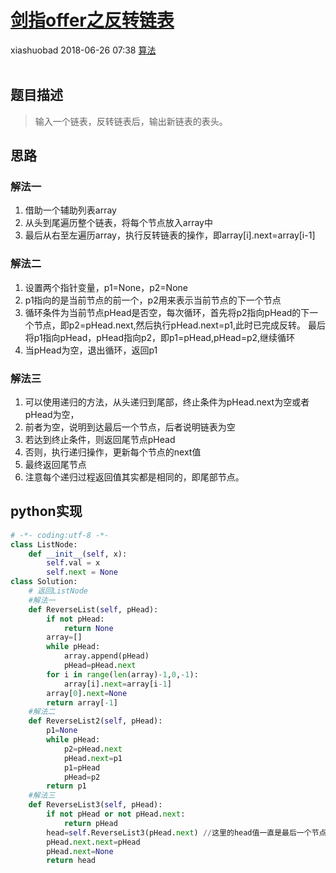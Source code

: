 <div class="blog-article">
    <h1><a href="p.html?p=算法/15剑指offer之反转链表" class="title">剑指offer之反转链表</a></h1>
    <span class="author">xiashuobad</span>
    <span class="time">2018-06-26 07:38</span>
    <span><a href="tags.html?t=算法" class="tag">算法</a></span>
    </div>
<br/>

## 题目描述 ##
> 输入一个链表，反转链表后，输出新链表的表头。
## 思路 ##
### 解法一 ###
1. 借助一个辅助列表array
2. 从头到尾遍历整个链表，将每个节点放入array中
3. 最后从右至左遍历array，执行反转链表的操作，即array[i].next=array[i-1]

### 解法二 ###
1. 设置两个指针变量，p1=None，p2=None
2. p1指向的是当前节点的前一个，p2用来表示当前节点的下一个节点
3. 循环条件为当前节点pHead是否空，每次循环，首先将p2指向pHead的下一
个节点，即p2=pHead.next,然后执行pHead.next=p1,此时已完成反转。
最后将p1指向pHead，pHead指向p2，即p1=pHead,pHead=p2,继续循环
4. 当pHead为空，退出循环，返回p1

### 解法三 ###
1. 可以使用递归的方法，从头递归到尾部，终止条件为pHead.next为空或者
pHead为空，
2. 前者为空，说明到达最后一个节点，后者说明链表为空
3. 若达到终止条件，则返回尾节点pHead
4. 否则，执行递归操作，更新每个节点的next值
5. 最终返回尾节点
6. 注意每个递归过程返回值其实都是相同的，即尾部节点。

## python实现 ##
```python
# -*- coding:utf-8 -*-
class ListNode:
    def __init__(self, x):
        self.val = x
        self.next = None
class Solution:
    # 返回ListNode
    #解法一
    def ReverseList(self, pHead):
        if not pHead:
            return None
        array=[]
        while pHead:
            array.append(pHead)
            pHead=pHead.next
        for i in range(len(array)-1,0,-1):
            array[i].next=array[i-1]
        array[0].next=None
        return array[-1]
    #解法二
    def ReverseList2(self, pHead):
        p1=None
        while pHead:
            p2=pHead.next
            pHead.next=p1
            p1=pHead
            pHead=p2
        return p1 
    #解法三
    def ReverseList3(self, pHead):
        if not pHead or not pHead.next:
            return pHead
        head=self.ReverseList3(pHead.next) //这里的head值一直是最后一个节点
        pHead.next.next=pHead
        pHead.next=None
        return head
```